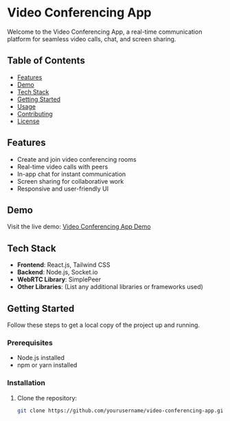 # Video Conferencing App

Welcome to the Video Conferencing App, a real-time communication platform for seamless video calls, chat, and screen sharing.

## Table of Contents

- [Features](#features)
- [Demo](#demo)
- [Tech Stack](#tech-stack)
- [Getting Started](#getting-started)
- [Usage](#usage)
- [Contributing](#contributing)
- [License](#license)

## Features

- Create and join video conferencing rooms
- Real-time video calls with peers
- In-app chat for instant communication
- Screen sharing for collaborative work
- Responsive and user-friendly UI

## Demo

Visit the live demo: [Video Conferencing App Demo](https://video-conferencing-webapp.vercel.app/)

## Tech Stack

- **Frontend**: React.js, Tailwind CSS
- **Backend**: Node.js, Socket.io
- **WebRTC Library**: SimplePeer
- **Other Libraries**: (List any additional libraries or frameworks used)

## Getting Started

Follow these steps to get a local copy of the project up and running.

### Prerequisites

- Node.js installed
- npm or yarn installed

### Installation

1. Clone the repository:

   ```bash
   git clone https://github.com/yourusername/video-conferencing-app.git
   ```

